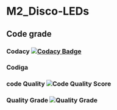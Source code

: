 # M2_Disco-LEDs

## Code grade

### Codacy       [![Codacy Badge](https://app.codacy.com/project/badge/Grade/c924e1e5bd2b45d2988746c128b22dbf)](https://www.codacy.com/gh/AVINASH-P-1912/M2_Disco-LEDs/dashboard?utm_source=github.com&amp;utm_medium=referral&amp;utm_content=AVINASH-P-1912/M2_Disco-LEDs&amp;utm_campaign=Badge_Grade)

### Codiga

### code Quality ![Code Quality Score](https://api.codiga.io/project/33020/score/svg)

### Quality Grade ![Quality Grade](https://api.codiga.io/project/33020/status/svg)
